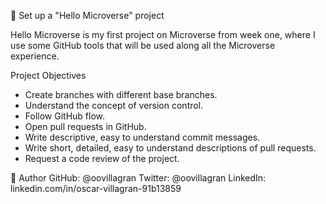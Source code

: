 📖 Set up a "Hello Microverse" project

Hello Microverse is my first project on Microverse from week one, where I use some GitHub tools that will be used along all the Microverse experience.


Project Objectives

- Create branches with different base branches.
- Understand the concept of version control.
- Follow GitHub flow.
- Open pull requests in GitHub.
- Write descriptive, easy to understand commit messages.
- Write short, detailed, easy to understand descriptions of pull requests.
- Request a code review of the project.

👤 Author
GitHub: @oovillagran
Twitter: @oovillagran
LinkedIn: linkedin.com/in/oscar-villagran-91b13859


